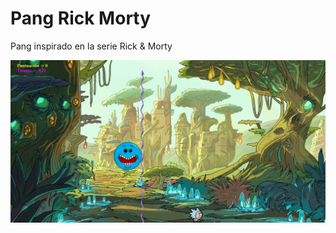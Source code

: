 # Pang Rick Morty

Pang inspirado en la serie Rick & Morty

![alt text](https://github.com/Alexbp97/Pang-Rick-and-Morty/blob/master/imagenes/Captura%20Readme.png)
